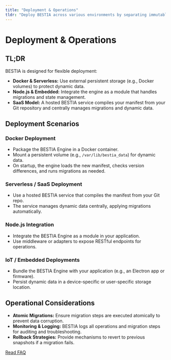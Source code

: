 ```yaml
---
title: "Deployment & Operations"
tldr: "Deploy BESTIA across various environments by separating immutable schema from dynamic data, using persistent volumes and automated migrations to ensure continuity."
---
```


# Deployment & Operations

## TL;DR

BESTIA is designed for flexible deployment:

- **Docker & Serverless:** Use external persistent storage (e.g., Docker volumes) to protect dynamic data.
- **Node.js & Embedded:** Integrate the engine as a module that handles migrations and state management.
- **SaaS Model:** A hosted BESTIA service compiles your manifest from your Git repository and centrally manages migrations and dynamic data.

## Deployment Scenarios

### Docker Deployment

- Package the BESTIA Engine in a Docker container.
- Mount a persistent volume (e.g., `/var/lib/bestia_data`) for dynamic data.
- On startup, the engine loads the new manifest, checks version differences, and runs migrations as needed.

### Serverless / SaaS Deployment

- Use a hosted BESTIA service that compiles the manifest from your Git repo.
- The service manages dynamic data centrally, applying migrations automatically.

### Node.js Integration

- Integrate the BESTIA Engine as a module in your application.
- Use middleware or adapters to expose RESTful endpoints for operations.

### IoT / Embedded Deployments

- Bundle the BESTIA Engine with your application (e.g., an Electron app or firmware).
- Persist dynamic data in a device-specific or user-specific storage location.

## Operational Considerations

- **Atomic Migrations:** Ensure migration steps are executed atomically to prevent data corruption.
- **Monitoring & Logging:** BESTIA logs all operations and migration steps for auditing and troubleshooting.
- **Rollback Strategies:** Provide mechanisms to revert to previous snapshots if a migration fails.

[Read FAQ](faq.md)
